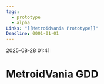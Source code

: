 ```yaml
---
tags:
  - prototype
  - alpha
Links: "[[Metroidvania Prototype]]"
Deadline: 0001-01-01
---
```

2025-08-28 01:41
# MetroidVania GDD

